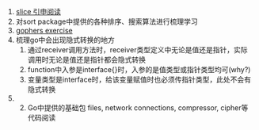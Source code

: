 1. [slice 引申阅读](https://blog.go-zh.org/go-slices-usage-and-internals)
2. 对sort package中提供的各种排序、搜索算法进行梳理学习
3. [gophers exercise](https://gophercises.com/)
4. 梳理go中会出现隐式转换的地方
    1. 通过receiver调用方法时，receiver类型定义中无论是值还是指针，实际调用时无论是值还是指针都会隐式转换
    2. function中入参是interface{}时，入参的是值类型或指针类型均可(why?)
    3. 变量类型是interface时，给该变量赋值时也必须传指针类型，此处不会有隐式转换
5. 2. Go中提供的基础包 files, network connections, compressor, cipher等代码阅读